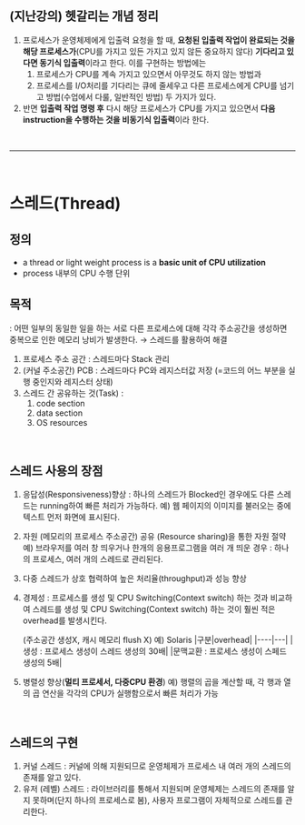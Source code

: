 ## (지난강의) 헷갈리는 개념 정리

1. 프로세스가 운영체제에게 입출력 요청을 할 때, **요청된 입출력 작업이 완료되는 것을 해당 프로세스가**(CPU를 가지고 있든 가지고 있지 않든 중요하지 않다) **기다리고 있다면 동기식 입출력**이라고 한다. 이를 구현하는 방법에는 
    1. 프로세스가 CPU를 계속 가지고 있으면서 아무것도 하지 않는 방법과 
    2. 프로세스를 I/O처리를 기다리는 큐에 줄세우고 다른 프로세스에게 CPU를 넘기고 방법(수업에서 다룰, 일반적인 방법) 두 가지가 있다.  
2. 반면 **입출력 작업 명령 후** 다시 해당 프로세스가 CPU를  가지고 있으면서 **다음 instruction을 수행하는 것을 비동기식 입출력**이라 한다.
<br>

---

<br>

# 스레드(Thread)

## 정의
* a thread or light weight process is a **basic unit of CPU utilization**
* process 내부의 CPU 수행 단위

## 목적
: 어떤 일부의 동일한 일을 하는 서로 다른 프로세스에 대해 각각 주소공간을 생성하면 중복으로 인한 메모리 낭비가 발생한다. → 스레드를 활용하여 해결 

1. 프로세스 주소 공간 : 스레드마다 Stack 관리
2. (커널 주소공간) PCB : 스레드마다 PC와 레지스터값 저장 (=코드의 어느 부분을 실행 중인지와 레지스터 상태)
3. 스레드 간 공유하는 것(Task) :
    1. code section
    2. data section
    3. OS resources

<br>

## 스레드 사용의 장점

1. 응답성(Responsiveness)향상
    : 하나의 스레드가 Blocked인 경우에도 다른 스레드는 running하여 빠른 처리가 가능하다.
    예) 웹 페이지의 이미지를 불러오는 중에 텍스트 먼저 화면에 표시된다.

2. 자원 (메모리의 프로세스 주소공간) 공유 (Resource sharing)을 통한 자원 절약
    예) 브라우저를 여러 창 띄우거나 한개의 응용프로그램을 여러 개 띄운 경우 : 하나의 프로세스, 여러 개의 스레드로 관리된다.

3. 다중 스레드가 상호 협력하여 높은 처리율(throughput)과 성능 향상
4. 경제성 
    : 프로세스를 생성 및 CPU Switching(Context switch) 하는 것과 비교하여 스레드를 생성 및 CPU Switching(Context switch) 하는 것이 훨씬 적은 overhead를 발생시킨다.

    (주소공간 생성X, 캐시 메모리 flush X)
    예) Solaris 
    |구분|overhead|
    |----|---|
    |생성 : 프로세스 생성이 스레드 생성의 30배|
    |문맥교환 : 프로세스 생성이 스페드 생성의 5배|

5. 병렬성 향상(**멀티 프로세서, 다중CPU 환경**)
    예) 행렬의 곱을 계산할 때, 각 행과 열의 곱 연산을 각각의 CPU가 실행함으로서 빠른 처리가 가능
<br>

## 스레드의 구현

1. 커널 스레드 : 커널에 의해 지원되므로 운영체제가 프로세스 내 여러 개의 스레드의 존재를 알고 있다.
2. 유저 (레벨) 스레드 : 라이브러리를 통해서 지원되며 운영체제는 스레드의 존재를 알지 못하며(단지 하나의 프로세스로 봄), 사용자 프로그램이 자체적으로 스레드를 관리한다.
